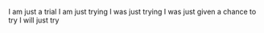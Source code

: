I am just a trial
I am just trying
I was just trying
I was just given a chance to try
I will just try
